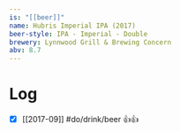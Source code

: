 ```yaml
---
is: "[[beer]]"
name: Hubris Imperial IPA (2017)
beer-style: IPA - Imperial - Double
brewery: Lynnwood Grill & Brewing Concern
abv: 8.7
---
```

# Log
- [x] [[2017-09]] #do/drink/beer 👍👍
